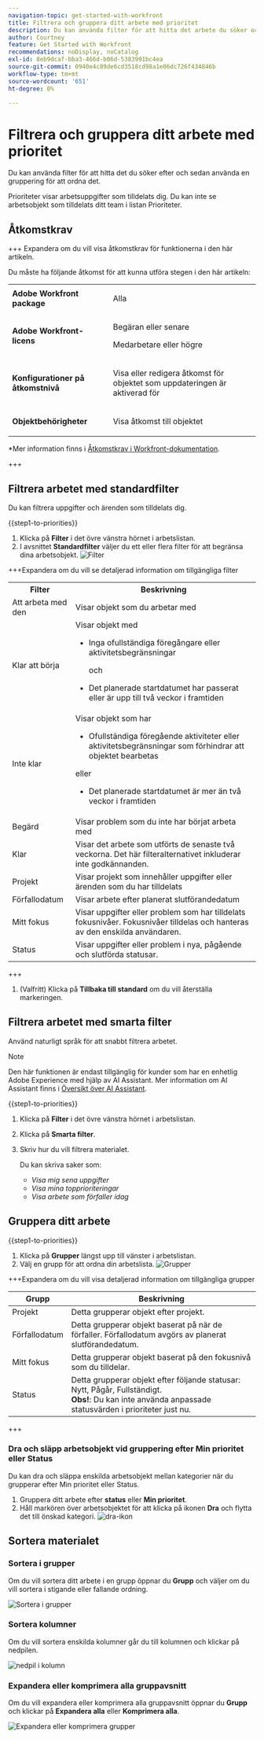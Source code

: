 ```yaml
---
navigation-topic: get-started-with-workfront
title: Filtrera och gruppera ditt arbete med prioritet
description: Du kan använda filter för att hitta det arbete du söker och sedan använda en gruppering för att ordna det.
author: Courtney
feature: Get Started with Workfront
recommendations: noDisplay, noCatalog
exl-id: 8eb9dcaf-bba3-466d-b06d-5383991bc4ea
source-git-commit: 0940e4c89de6cd3518cd98a1e06dc726f434846b
workflow-type: tm+mt
source-wordcount: '651'
ht-degree: 0%

---
```


# Filtrera och gruppera ditt arbete med prioritet

Du kan använda filter för att hitta det du söker efter och sedan använda en gruppering för att ordna det.

Prioriteter visar arbetsuppgifter som tilldelats dig. Du kan inte se arbetsobjekt som tilldelats ditt team i listan Prioriteter.

## Åtkomstkrav

+++ Expandera om du vill visa åtkomstkrav för funktionerna i den här artikeln.

Du måste ha följande åtkomst för att kunna utföra stegen i den här artikeln:

<table style="table-layout:auto"> 
 <col> 
 </col> 
 <col> 
 </col> 
 <tbody> 
  <tr> 
   <td role="rowheader"><strong>Adobe Workfront package</strong></td> 
   <td> <p>Alla</p> </td> 
  </tr> 
  <tr> 
   <td role="rowheader"><strong>Adobe Workfront-licens</strong></td> 
   <td> 
   <p>Begäran eller senare</p>
   <p>Medarbetare eller högre</p> 
   </td> 
  </tr> 
  <tr> 
   <td role="rowheader"><strong>Konfigurationer på åtkomstnivå</strong></td> 
   <td> <p>Visa eller redigera åtkomst för objektet som uppdateringen är aktiverad för</p></td> 
  </tr> 
  <tr> 
   <td role="rowheader"><strong>Objektbehörigheter</strong></td> 
   <td> <p>Visa åtkomst till objektet</p></td> 
  </tr> 
 </tbody> 
</table>

*Mer information finns i [Åtkomstkrav i Workfront-dokumentation](/help/quicksilver/administration-and-setup/add-users/access-levels-and-object-permissions/access-level-requirements-in-documentation.md).

+++

## Filtrera arbetet med standardfilter

Du kan filtrera uppgifter och ärenden som tilldelats dig.

{{step1-to-priorities}}

1. Klicka på **Filter** i det övre vänstra hörnet i arbetslistan.
1. I avsnittet **Standardfilter** väljer du ett eller flera filter för att begränsa dina arbetsobjekt.
   ![Filter](assets/filter-new.png)

+++Expandera om du vill se detaljerad information om tillgängliga filter
<table>
  <tbody>
   <tr>
   <th>Filter</th>
   <th>Beskrivning</th>
   </tr>
    <tr>
      <td>Att arbeta med den</td>
      <td>Visar objekt som du arbetar med</td>
    </tr>
    <tr>
      <td>Klar att börja</td>
      <td>Visar objekt med 
      <ul>
      <li>Inga ofullständiga föregångare eller aktivitetsbegränsningar</li>
      <p>och</p>
      <li>Det planerade startdatumet har passerat eller är upp till två veckor i framtiden</li>
      </ul>
      </td>
    </tr>
    <tr>
      <td>Inte klar</td>
      <td>Visar objekt som har
       <ul>
      <li>Ofullständiga föregående aktiviteter eller aktivitetsbegränsningar som förhindrar att objektet bearbetas</li></ul>
      <p>eller</p>
      <ul>
      <li>Det planerade startdatumet är mer än två veckor i framtiden</li>
      </ul>
       </td>
    </tr>
    <tr>
      <td>Begärd</td>
      <td>Visar problem som du inte har börjat arbeta med</td>
    </tr>
      <td>Klar</td>
      <td>Visar det arbete som utförts de senaste två veckorna. Det här filteralternativet inkluderar inte godkännanden.</td>
    </tr>
    <tr>
    <td>Projekt</td>
    <td>Visar projekt som innehåller uppgifter eller ärenden som du har tilldelats</td>
    </tr>
    <tr>
    <td>Förfallodatum</td>
    <td>Visar arbete efter planerat slutförandedatum</td>
    </tr>
    <tr>
    <td>Mitt fokus</td>
    <td>Visar uppgifter eller problem som har tilldelats fokusnivåer. Fokusnivåer tilldelas och hanteras av den enskilda användaren.</td>
    </tr>
    <tr>
    <td>Status</td>
    <td>Visar uppgifter eller problem i nya, pågående och slutförda statusar.</td>
    </tr>
  </tbody>
</table>

+++

1. (Valfritt) Klicka på **Tillbaka till standard** om du vill återställa markeringen.

## Filtrera arbetet med smarta filter

Använd naturligt språk för att snabbt filtrera arbetet.

>[!NOTE]
>
>Den här funktionen är endast tillgänglig för kunder som har en enhetlig Adobe Experience med hjälp av AI Assistant. Mer information om AI Assistant finns i [Översikt över AI Assistant](/help/quicksilver/workfront-basics/ai-assistant/ai-assistant-overview.md).

{{step1-to-priorities}}

1. Klicka på **Filter** i det övre vänstra hörnet i arbetslistan.
1. Klicka på **Smarta filter**.
1. Skriv hur du vill filtrera materialet.

   Du kan skriva saker som:

   * *Visa mig sena uppgifter*
   * *Visa mina topprioriteringar*
   * *Visa arbete som förfaller idag*

## Gruppera ditt arbete

{{step1-to-priorities}}

1. Klicka på **Grupper** längst upp till vänster i arbetslistan.
1. Välj en grupp för att ordna din arbetslista.
   ![Grupper](assets/groups-new.png)

+++Expandera om du vill visa detaljerad information om tillgängliga grupper

| Grupp | Beskrivning |
|-----------|-------------|
| Projekt | Detta grupperar objekt efter projekt. |
| Förfallodatum | Detta grupperar objekt baserat på när de förfaller. Förfallodatum avgörs av planerat slutförandedatum. |
| Mitt fokus | Detta grupperar objekt baserat på den fokusnivå som du tilldelar. |
| Status | Detta grupperar objekt efter följande statusar: Nytt, Pågår, Fullständigt. <br><b>Obs!</b>: Du kan inte använda anpassade statusvärden i prioriteter just nu. |

+++

### Dra och släpp arbetsobjekt vid gruppering efter Min prioritet eller Status

Du kan dra och släppa enskilda arbetsobjekt mellan kategorier när du grupperar efter Min prioritet eller Status.

1. Gruppera ditt arbete efter **status** eller **Min prioritet**.
2. Håll markören över arbetsobjektet för att klicka på ikonen **Dra** och flytta det till önskad kategori.
   ![dra-ikon](assets/drag-and-drop.png)

## Sortera materialet

### Sortera i grupper

Om du vill sortera ditt arbete i en grupp öppnar du **Grupp** och väljer om du vill sortera i stigande eller fallande ordning.

![Sortera i grupper](assets/sort-in-groups.png)

### Sortera kolumner

Om du vill sortera enskilda kolumner går du till kolumnen och klickar på nedpilen.

![nedpil i kolumn](assets/sort-columns.png)

### Expandera eller komprimera alla gruppavsnitt

Om du vill expandera eller komprimera alla gruppavsnitt öppnar du **Grupp** och klickar på **Expandera alla** eller **Komprimera alla**.

![Expandera eller komprimera grupper](assets/expand-collapse-groups.png)
